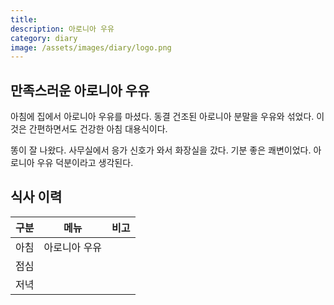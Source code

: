 ```yaml
---
title: 
description: 아로니아 우유
category: diary
image: /assets/images/diary/logo.png
---
```


만족스러운 아로니아 우유
---
아침에 집에서 아로니아 우유를 마셨다. 
동결 건조된 아로니아 분말을 우유와 섞었다. 
이것은 간편하면서도 건강한 아침 대용식이다. 


똥이 잘 나왔다. 
사무실에서 응가 신호가 와서 화장실을 갔다. 
기분 좋은 쾌변이었다. 
아로니아 우유 덕분이라고 생각된다. 


식사 이력
---

|구분|메뉴|비고|
|---|---|---|
|아침|아로니아 우유|   |
|점심|   |   |
|저녁|   |   |
